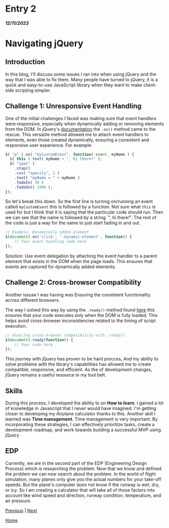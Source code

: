 # Entry 2
##### 12/11/2023

# Navigating jQuery

## Introduction
In this blog, I'll discuss some issues I ran into when using jQuery and the way that I was able to fix them. Many people have turned to jQuery, it is a quick and easy-to-use JavaScript library when they want to make client-side scripting simpler.

## Challenge 1: Unresponsive Event Handling
One of the initial challenges I faced was making sure that event handlers were responsive, especially when dynamically adding or removing elements from the DOM. In jQuery's [documentation](https://api.jquery.com/on/) the  `.on()` method came to the rescue. This versatile method allowed me to attach event handlers to elements, even those created dynamically, ensuring a consistent and responsive user experience. For example:
``` js
$( "p" ).on( "myCustomEvent", function( event, myName ) {
  $( this ).text( myName + ", hi there!" );
  $( "span" )
    .stop()
    .css( "opacity", 1 )
    .text( "myName = " + myName )
    .fadeIn( 30 )
    .fadeOut( 1000 );
});

```
 So let's break this down. So the first line is turning on/running an event called `myCustomEvent` this is followed by a function. Not sure what `this` is used for but I think that it is saying that the particular code should run. Then we can see that the name is followed by a string `", hi there!". The rest of the code is just a way for the name to just start fading in and out.

```javascript
// Example: Dynamically added element
$(document).on('click', '.dynamic-element', function() {
    // Your event handling code here
});
```

Solution:
Use event delegation by attaching the event handler to a parent element that exists in the DOM when the page loads. This ensures that events are captured for dynamically added elements.



## Challenge 2: Cross-browser Compatibility

 Another issuse I was having was Ensuring  the consistent functionality across different browsers.

The way I solved this way by using the `.ready()` method found [here](https://api.jquery.com/ready/) this ensures that your code executes only when the DOM is fully loaded. This helps avoid cross-browser inconsistencies related to the timing of script execution.
```javascript
// Ensuring cross-browser compatibility with .ready()
$(document).ready(function() {
    // Your code here
});
```

This journey with jQuery has proven to be hard procces, And my ability to solve problems with the library's capabilities has allowed me to create compatible, responsive, and efficient. As the of development changes, jQuery remains a useful resource in my tool belt.


## Skills
During this process, I developed the ability to on **How to learn**. I gained a lot of knowledge in Javascript that I never would have imagined. I'm getting closer to developing my Airplane calculator thanks to this. Another skill I learned was **Time management**. Time management is very important. By incorporating these strategies, I can effectively prioritize tasks, create a development roadmap, and work towards building a successful MVP using jQuery


## EDP
Currently, we are in the second part of the EDP (Engineering Design Process) which is researching the problem. Now that we know and defined the problem we can now search about the problem. In the world of flight simulation, many planes only give you the actual numbers for your take-off speeds. But the plane's computer does not know if the runway is wet, dry, or icy. So I am creating a calculator that will take all of those factors into account like wind speed and direction, runway condition, temperature, and air pressure.



[Previous](entry01.md) | [Next](entry03.md)

[Home](../README.md)